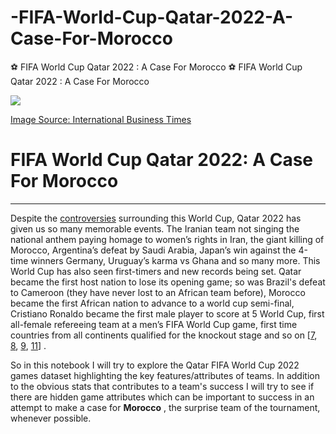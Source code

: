 # -FIFA-World-Cup-Qatar-2022-A-Case-For-Morocco
⚽ FIFA World Cup Qatar 2022 : A Case For Morocco
⚽ FIFA World Cup Qatar 2022 : A Case For Morocco

<div>    
<img src="https://data1.ibtimes.co.in/en/full/721695/fifa-2022-emblem.jpg?w=1199&h=399&l=50&t=40" align="center"/>    
</div>

[Image Source: International Business Times](https://www.ibtimes.co.in/watch-fifa-world-cup-2022-official-emblem-unveiled-all-you-need-know-about-upcoming-event-804737)

# FIFA World Cup Qatar 2022: A Case For Morocco
---
Despite the [controversies](https://nypost.com/2022/11/15/all-the-controversies-surrounding-the-qatar-world-cup-in-2022/) surrounding this World Cup, Qatar 2022 has given us so many memorable events. The Iranian team not singing the national anthem paying homage to women’s rights in Iran, the giant killing of Morocco, Argentina’s defeat by Saudi Arabia, Japan’s win against the 4-time winners Germany, Uruguay’s karma vs Ghana and so many more. This World Cup has also seen first-timers and new records being set. Qatar became the first host nation to lose its opening game; so was Brazil's defeat to Cameroon (they have never lost to an African team before), Morocco became the first African nation to advance to a world cup semi-final, Cristiano Ronaldo became the first male player to score at 5 World Cup, first all-female refereeing team at a men’s FIFA World Cup game, first time countries from all continents qualified for the knockout stage and so on [[7](https://nypost.com/2022/11/15/all-the-controversies-surrounding-the-qatar-world-cup-in-2022/),
[8](https://www.ghanaweb.com/GhanaHomePage/SportsArchive/Key-unforgettable-moments-of-2022-World-Cup-Group-stage-in-Qatar-1673927),
[9](https://abcnews.go.com/Sports/wireStory/ronaldo-1st-male-player-score-5-world-cups-93923484),
[11](https://www.timeoutdoha.com/sport-wellbeing/records-broken-qatar-2022)]
. 

So in this notebook I will try to explore the Qatar FIFA World Cup 2022 games dataset highlighting the key features/attributes of teams.  In addition to the obvious stats that contributes to a team's success I will try to see if there are hidden game attributes which can be important to success in an attempt to make a case for **Morocco** , the surprise team of the tournament,  whenever possible. 
